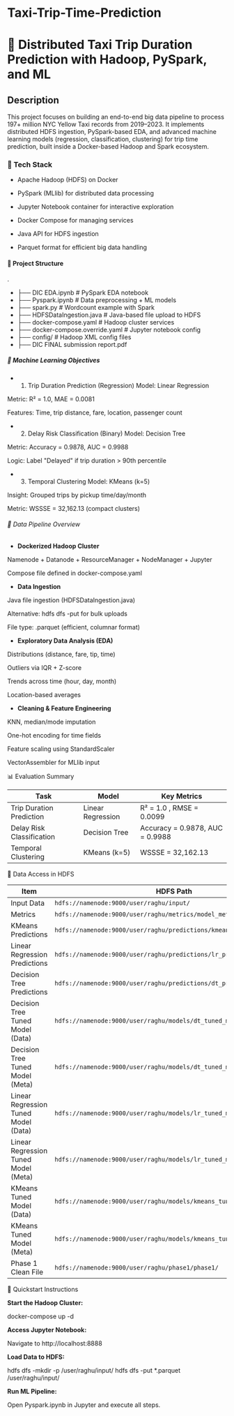 # Taxi-Trip-Time-Prediction


<h1>🚕 Distributed Taxi Trip Duration Prediction with Hadoop, PySpark, and ML</h1>

<h2>Description</h2>
This project focuses on building an end-to-end big data pipeline to process 197+ million NYC Yellow Taxi records from 2019–2023. It implements distributed HDFS ingestion, PySpark-based EDA, and advanced machine learning models (regression, classification, clustering) for trip time prediction, built inside a Docker-based Hadoop and Spark ecosystem.

<h3>🔧 Tech Stack</h3>


- Apache Hadoop (HDFS) on Docker

- PySpark (MLlib) for distributed data processing

- Jupyter Notebook container for interactive exploration

- Docker Compose for managing services

- Java API for HDFS ingestion

- Parquet format for efficient big data handling

<h4>📂 Project Structure</h4>

.
- ├── DIC EDA.ipynb                  # PySpark EDA notebook
- ├── Pyspark.ipynb                  # Data preprocessing + ML models
- ├── spark.py                       # Wordcount example with Spark
- ├── HDFSDataIngestion.java         # Java-based file upload to HDFS
- ├── docker-compose.yaml            # Hadoop cluster services
- ├── docker-compose.override.yaml   # Jupyter notebook config
- ├── config/                        # Hadoop XML config files
- ├── DIC FINAL submission report.pdf


<h5>🧪 Machine Learning Objectives</h5>

- 1. Trip Duration Prediction (Regression)
Model: Linear Regression

Metric: R² = 1.0, MAE = 0.0081

Features: Time, trip distance, fare, location, passenger count

- 2. Delay Risk Classification (Binary)
Model: Decision Tree

Metric: Accuracy = 0.9878, AUC = 0.9988

Logic: Label "Delayed" if trip duration > 90th percentile

- 3. Temporal Clustering
Model: KMeans (k=5)

Insight: Grouped trips by pickup time/day/month

Metric: WSSSE = 32,162.13 (compact clusters)


<h6> 🔁 Data Pipeline Overview </h6>

- <b>Dockerized Hadoop Cluster</b>

Namenode + Datanode + ResourceManager + NodeManager + Jupyter

Compose file defined in docker-compose.yaml

- <b>Data Ingestion</b>

Java file ingestion (HDFSDataIngestion.java)

Alternative: hdfs dfs -put for bulk uploads

File type: .parquet (efficient, columnar format)

- <b>Exploratory Data Analysis (EDA)</b>

Distributions (distance, fare, tip, time)

Outliers via IQR + Z-score

Trends across time (hour, day, month)

Location-based averages

- <b>Cleaning & Feature Engineering</b>

KNN, median/mode imputation

One-hot encoding for time fields

Feature scaling using StandardScaler

VectorAssembler for MLlib input


<h7> 📊 Evaluation Summary </h7>

| Task                      | Model             | Key Metrics                         |
| ------------------------- | ----------------- | ----------------------------------- |
| Trip Duration Prediction  | Linear Regression | R² = 1.0 , RMSE = 0.0099            |
| Delay Risk Classification | Decision Tree     | Accuracy = 0.9878, AUC = 0.9988     |
| Temporal Clustering       | KMeans (k=5)      | WSSSE = 32,162.13                   |


<h8> 📁 Data Access in HDFS </h8>

| Item                                 | HDFS Path                                                                     |
|--------------------------------------|-------------------------------------------------------------------------------|
| Input Data                           | `hdfs://namenode:9000/user/raghu/input/`                                      |
| Metrics                              | `hdfs://namenode:9000/user/raghu/metrics/model_metrics/`                      |
| KMeans Predictions                   | `hdfs://namenode:9000/user/raghu/predictions/kmeans_predictions/`             |
| Linear Regression Predictions        | `hdfs://namenode:9000/user/raghu/predictions/lr_predictions/`                 |
| Decision Tree Predictions            | `hdfs://namenode:9000/user/raghu/predictions/dt_predictions/`                 |
| Decision Tree Tuned Model (Data)     | `hdfs://namenode:9000/user/raghu/models/dt_tuned_model/data/`                 |
| Decision Tree Tuned Model (Meta)     | `hdfs://namenode:9000/user/raghu/models/dt_tuned_model/metadata/`             |
| Linear Regression Tuned Model (Data) | `hdfs://namenode:9000/user/raghu/models/lr_tuned_model/data/`                 |
| Linear Regression Tuned Model (Meta) | `hdfs://namenode:9000/user/raghu/models/lr_tuned_model/metadata/`             |
| KMeans Tuned Model (Data)            | `hdfs://namenode:9000/user/raghu/models/kmeans_tuned_model/data/`             |
| KMeans Tuned Model (Meta)            | `hdfs://namenode:9000/user/raghu/models/kmeans_tuned_model/metadata/`         |
| Phase 1 Clean File                   | `hdfs://namenode:9000/user/raghu/phase1/phase1/`                              |


<h8> 🚀 Quickstart Instructions </h8>

<b>Start the Hadoop Cluster:</b>

docker-compose up -d

<b>Access Jupyter Notebook:</b>

Navigate to http://localhost:8888

<b> Load Data to HDFS: </b>

hdfs dfs -mkdir -p /user/raghu/input/
hdfs dfs -put *.parquet /user/raghu/input/

<b> Run ML Pipeline: </b>

Open Pyspark.ipynb in Jupyter and execute all steps.


